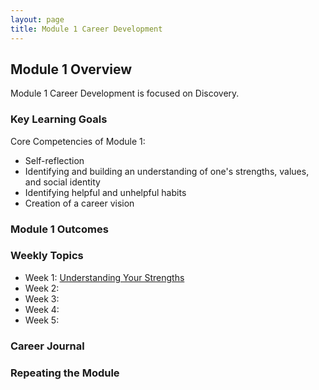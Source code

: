 ```yaml
---
layout: page
title: Module 1 Career Development
---
```


## Module 1 Overview
Module 1 Career Development is focused on Discovery. 

### Key Learning Goals
Core Competencies of Module 1:
* Self-reflection
* Identifying and building an understanding of one's strengths, values, and social identity
* Identifying helpful and unhelpful habits
* Creation of a career vision

### Module 1 Outcomes

### Weekly Topics

* Week 1: [Understanding Your Strengths](https://github.com/turingschool/career-development-curriculum-site/blob/master/module_one/week%201_understanding%20your%20strengths.md)
* Week 2:
* Week 3: 
* Week 4:
* Week 5: 

### Career Journal

### Repeating the Module

